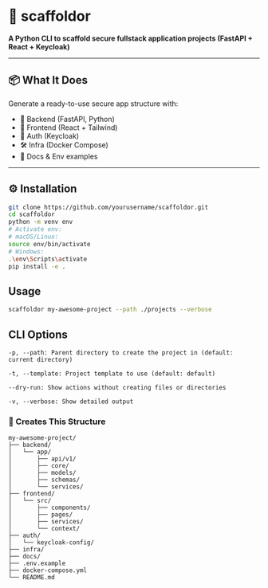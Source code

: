 # 🚀 scaffoldor

**A Python CLI to scaffold secure fullstack application projects (FastAPI + React + Keycloak)**

---

## 📦 What It Does

Generate a ready-to-use secure app structure with:

- 🔧 Backend (FastAPI, Python)  
- 🎨 Frontend (React + Tailwind)  
- 🔐 Auth (Keycloak)  
- 🛠️ Infra (Docker Compose)  
- 📄 Docs & Env examples  

---

## ⚙️ Installation

```bash
git clone https://github.com/yourusername/scaffoldor.git
cd scaffoldor
python -m venv env
# Activate env:
# macOS/Linux:
source env/bin/activate
# Windows:
.\env\Scripts\activate
pip install -e .

```
## Usage
```bash
scaffoldor my-awesome-project --path ./projects --verbose

```

## CLI Options
```text
-p, --path: Parent directory to create the project in (default: current directory)

-t, --template: Project template to use (default: default)

--dry-run: Show actions without creating files or directories

-v, --verbose: Show detailed output

```

### 📁 Creates This Structure

```text
my-awesome-project/
├── backend/
│   └── app/
│       ├── api/v1/
│       ├── core/
│       ├── models/
│       ├── schemas/
│       └── services/
├── frontend/
│   └── src/
│       ├── components/
│       ├── pages/
│       ├── services/
│       └── context/
├── auth/
│   └── keycloak-config/
├── infra/
├── docs/
├── .env.example
├── docker-compose.yml
└── README.md


